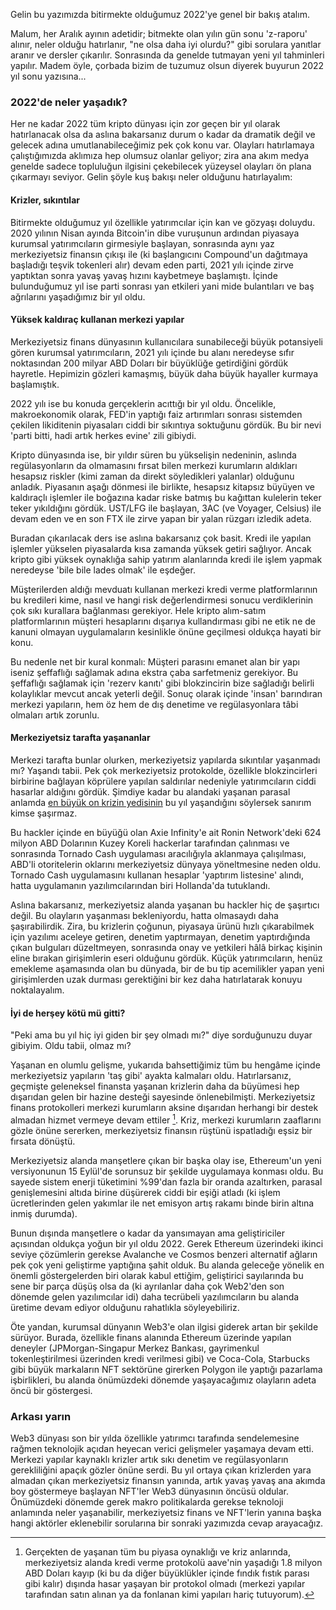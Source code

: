 Gelin bu yazımızda bitirmekte olduğumuz 2022'ye genel bir bakış atalım. 

Malum, her Aralık ayının adetidir; bitmekte olan yılın gün sonu 'z-raporu' alınır, neler olduğu hatırlanır, "ne olsa daha iyi olurdu?" gibi sorulara yanıtlar aranır ve dersler çıkarılır. Sonrasında da genelde tutmayan yeni yıl tahminleri yapılır. Madem öyle, çorbada bizim de tuzumuz olsun diyerek buyurun 2022 yıl sonu yazısına... 

### 2022'de neler yaşadık?
Her ne kadar 2022 tüm kripto dünyası için zor geçen bir yıl olarak hatırlanacak olsa da  aslına bakarsanız durum o kadar da dramatik değil ve gelecek adına umutlanabileceğimiz pek çok konu var. Olayları hatırlamaya çalıştığımızda aklımıza hep olumsuz olanlar geliyor; zira ana akım medya genelde sadece topluluğun ilgisini çekebilecek yüzeysel olayları ön plana çıkarmayı seviyor. Gelin şöyle kuş bakışı neler olduğunu hatırlayalım: 

#### Krizler, sıkıntılar

Bitirmekte olduğumuz yıl özellikle yatırımcılar için kan ve gözyaşı doluydu. 2020 yılının Nisan ayında Bitcoin'in dibe vuruşunun ardından piyasaya kurumsal yatırımcıların girmesiyle başlayan, sonrasında aynı yaz merkeziyetsiz finansın çıkışı ile (ki başlangıcını Compound'un dağıtmaya başladığı teşvik tokenleri alır) devam eden parti, 2021 yılı içinde zirve yaptıktan sonra yavaş yavaş hızını kaybetmeye başlamıştı. İçinde bulunduğumuz yıl ise parti sonrası yan etkileri yani mide bulantıları ve baş ağrılarını yaşadığımız bir yıl oldu.

#### Yüksek kaldıraç kullanan merkezi yapılar
Merkeziyetsiz finans dünyasının kullanıcılara sunabileceği büyük potansiyeli gören kurumsal yatırımcıların, 2021 yılı içinde bu alanı neredeyse sıfır noktasından 200 milyar ABD Doları bir büyüklüğe getirdiğini gördük hayretle. Hepimizin gözleri kamaşmış, büyük daha büyük hayaller kurmaya başlamıştık. 

2022 yılı ise bu konuda gerçeklerin acıttığı bir yıl oldu. Öncelikle, makroekonomik olarak, FED'in yaptığı faiz artırımları sonrası sistemden çekilen likiditenin piyasaları ciddi bir sıkıntıya soktuğunu gördük. Bu bir nevi 'parti bitti, hadi artık herkes evine' zili gibiydi. 

Kripto dünyasında ise, bir yıldır süren bu yükselişin nedeninin, aslında regülasyonların da olmamasını fırsat bilen merkezi kurumların aldıkları hesapsız riskler (kimi zaman da direkt söyledikleri yalanlar) olduğunu anladık. Piyasanın aşağı dönmesi ile birlikte, hesapsız kitapsız büyüyen ve kaldıraçlı işlemler ile boğazına kadar riske batmış bu kağıttan kulelerin teker teker yıkıldığını gördük. UST/LFG ile başlayan, 3AC (ve Voyager, Celsius) ile devam eden ve en son FTX ile zirve yapan bir yalan rüzgarı izledik adeta. 

Buradan çıkarılacak ders ise aslına bakarsanız çok basit. Kredi ile yapılan işlemler yükselen piyasalarda kısa zamanda yüksek getiri sağlıyor. Ancak kripto gibi yüksek oynaklığa sahip yatırım alanlarında kredi ile işlem yapmak neredeyse 'bile bile lades olmak' ile eşdeğer. 

Müşterilerden aldığı mevduatı kullanan merkezi kredi verme platformlarının bu kredileri kime, nasıl ve hangi risk değerlendirmesi sonucu verdiklerinin çok sıkı kurallara bağlanması gerekiyor. Hele kripto alım-satım platformlarının müşteri hesaplarını dışarıya kullandırması gibi ne etik ne de kanuni olmayan uygulamaların kesinlikle önüne geçilmesi oldukça hayati bir konu. 

Bu nedenle net bir kural konmalı: Müşteri parasını emanet alan bir yapı iseniz şeffaflığı sağlamak adına ekstra çaba sarfetmeniz gerekiyor. Bu şeffaflığı sağlamak için 'rezerv kanıtı' gibi blokzincirin bize sağladığı belirli kolaylıklar mevcut ancak yeterli değil. Sonuç olarak içinde 'insan' barındıran merkezi yapıların, hem öz hem de dış denetime ve regülasyonlara tâbi olmaları artık zorunlu.

#### Merkeziyetsiz tarafta yaşananlar
Merkezi tarafta bunlar olurken, merkeziyetsiz yapılarda sıkıntılar yaşanmadı mı? Yaşandı tabii. Pek çok merkeziyetsiz protokolde, özellikle blokzincirleri birbirine bağlayan köprülere yapılan saldırılar nedeniyle yatırımcıların ciddi hasarlar aldığını gördük. Şimdiye kadar bu alandaki yaşanan parasal anlamda [en büyük on krizin yedisinin](https://rekt.news/leaderboard/) bu yıl yaşandığını söylersek sanırım kimse şaşırmaz. 

Bu hackler içinde en büyüğü olan Axie Infinity'e ait Ronin Network'deki 624 milyon ABD Dolarının Kuzey Koreli hackerlar tarafından çalınması ve sonrasında Tornado Cash uygulaması aracılığıyla aklanmaya çalışılması, ABD'li otoritelerin oklarını merkeziyetsiz dünyaya yöneltmesine neden oldu. Tornado Cash uygulamasını kullanan hesaplar 'yaptırım listesine' alındı, hatta uygulamanın yazılımcılarından biri Hollanda'da tutuklandı.

Aslına bakarsanız, merkeziyetsiz alanda yaşanan bu hackler hiç de şaşırtıcı değil. Bu olayların yaşanması bekleniyordu, hatta olmasaydı daha şaşırabilirdik. Zira, bu krizlerin çoğunun, piyasaya ürünü hızlı çıkarabilmek için yazılımı aceleye getiren, denetim yaptırmayan, denetim yaptırdığında çıkan bulguları düzeltmeyen, sonrasında onay ve yetkileri hâlâ birkaç kişinin eline bırakan girişimlerin eseri olduğunu gördük. Küçük yatırımcıların, henüz emekleme aşamasında olan bu dünyada, bir de bu tip acemilikler yapan yeni girişimlerden uzak durması gerektiğini bir kez daha hatırlatarak konuyu noktalayalım. 

#### İyi de herşey kötü mü gitti?
"Peki ama bu yıl hiç iyi giden bir şey olmadı mı?" diye sorduğunuzu duyar gibiyim. Oldu tabii, olmaz mı? 

Yaşanan en olumlu gelişme, yukarıda bahsettiğimiz tüm bu hengâme içinde merkeziyetsiz yapıların 'taş gibi' ayakta kalmaları oldu. Hatırlarsanız, geçmişte geleneksel finansta yaşanan krizlerin daha da büyümesi hep dışarıdan gelen bir hazine desteği sayesinde önlenebilmişti. Merkeziyetsiz finans protokolleri merkezi kurumların aksine dışarıdan herhangi bir destek almadan hizmet vermeye devam ettiler [^1]. Kriz, merkezi kurumların zaaflarını gözle önüne sererken, merkeziyetsiz finansın rüştünü ispatladığı eşsiz bir fırsata dönüştü.

Merkeziyetsiz alanda manşetlere çıkan bir başka olay ise, Ethereum'un yeni versiyonunun 15 Eylül'de sorunsuz bir şekilde uygulamaya konması oldu. Bu sayede sistem enerji tüketimini %99'dan fazla bir oranda azaltırken, parasal genişlemesini altıda birine düşürerek ciddi bir eşiği atladı (ki işlem ücretlerinden gelen yakımlar ile net emisyon artış rakamı binde birin altına inmiş durumda).

Bunun dışında manşetlere o kadar da yansımayan ama geliştiriciler açısından oldukça yoğun bir yıl oldu 2022. Gerek Ethereum üzerindeki ikinci seviye çözümlerin gerekse Avalanche ve Cosmos benzeri alternatif ağların pek çok yeni geliştirme yaptığına şahit olduk.  Bu alanda geleceğe yönelik en önemli göstergelerden biri olarak kabul ettiğim, geliştirici sayılarında bu sene bir parça düşüş olsa da (ki ayrılanlar daha çok Web2'den son dönemde gelen yazılımcılar idi) daha tecrübeli yazılımcıların bu alanda üretime devam ediyor olduğunu rahatlıkla söyleyebiliriz. 

Öte yandan, kurumsal dünyanın Web3'e olan ilgisi giderek artan bir şekilde sürüyor. Burada, özellikle finans alanında Ethereum üzerinde yapılan deneyler (JPMorgan-Singapur Merkez Bankası, gayrimenkul tokenleştirilmesi üzerinden kredi verilmesi gibi) ve Coca-Cola, Starbucks gibi büyük markaların NFT sektörüne girerken Polygon ile yaptığı pazarlama işbirlikleri, bu alanda önümüzdeki dönemde yaşayacağımız olayların adeta öncü bir göstergesi. 

### Arkası yarın
Web3 dünyası son bir yılda özellikle yatırımcı tarafında sendelemesine rağmen teknolojik açıdan heyecan verici gelişmeler yaşamaya devam etti. Merkezi yapılar kaynaklı krizler artık sıkı denetim ve regülasyonların gerekliliğini apaçık gözler önüne serdi. Bu yıl ortaya çıkan krizlerden yara almadan çıkan merkeziyetsiz finansın yanında, artık yavaş yavaş ana akımda boy göstermeye başlayan NFT'ler Web3 dünyasının öncüsü oldular. Önümüzdeki dönemde gerek makro politikalarda gerekse teknoloji anlamında neler yaşanabilir, merkeziyetsiz finans ve NFT'lerin yanına başka hangi aktörler eklenebilir sorularına bir sonraki yazımızda cevap arayacağız. 

[^1]: Gerçekten de yaşanan tüm bu piyasa oynaklığı ve kriz anlarında, merkeziyetsiz alanda kredi verme protokolü aave'nin yaşadığı 1.8 milyon ABD Doları kayıp (ki bu da diğer büyüklükler içinde fındık fıstık parası gibi kalır) dışında hasar yaşayan bir protokol olmadı (merkezi yapılar tarafından satın alınan ya da fonlanan kimi yapıları hariç tutuyorum). 
